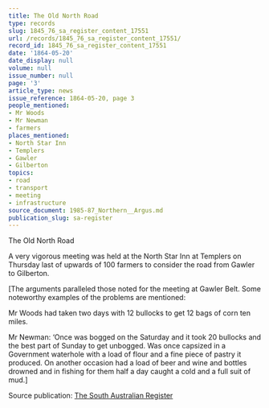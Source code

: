```yaml
---
title: The Old North Road
type: records
slug: 1845_76_sa_register_content_17551
url: /records/1845_76_sa_register_content_17551/
record_id: 1845_76_sa_register_content_17551
date: '1864-05-20'
date_display: null
volume: null
issue_number: null
page: '3'
article_type: news
issue_reference: 1864-05-20, page 3
people_mentioned:
- Mr Woods
- Mr Newman
- farmers
places_mentioned:
- North Star Inn
- Templers
- Gawler
- Gilberton
topics:
- road
- transport
- meeting
- infrastructure
source_document: 1985-87_Northern__Argus.md
publication_slug: sa-register
---
```


The Old North Road

A very vigorous meeting was held at the North Star Inn at Templers on Thursday last of upwards of 100 farmers to consider the road from Gawler to Gilberton.

[The arguments paralleled those noted for the meeting at Gawler Belt.  Some noteworthy examples of the problems are mentioned:

Mr Woods had taken two days with 12 bullocks to get 12 bags of corn ten miles.

Mr Newman: ‘Once was bogged on the Saturday and it took 20 bullocks and the best part of Sunday to get unbogged.  Was once capsized in a Government waterhole with a load of flour and a fine piece of pastry it produced. On another occasion had a load of beer and wine and bottles drowned and in fishing for them half a day caught a cold and a full suit of mud.]

Source publication: [The South Australian Register](/publications/sa-register/)
